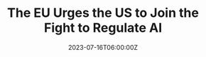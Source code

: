 ---
external: true
url: https://www.wired.com/story/the-eu-urges-the-us-to-join-the-fight-to-regulate-ai/
title: The EU Urges the US to Join the Fight to Regulate AI
description: 'On his way to meeting US officials, the EU’s justice chief, Didier Reynders, tells WIRED the US must deliver on talk of tighter regulation on tech: “Enforcement is of the essence.”'
date: 2023-07-16T06:00:00Z
icon: https://superb-rose-sheep.faviconkit.com/wired.com/32
source: WIRED
---